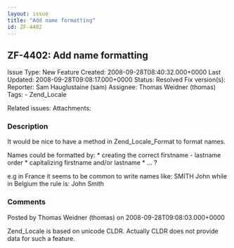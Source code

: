 ```yaml
---
layout: issue
title: "Add name formatting"
id: ZF-4402
---
```


ZF-4402: Add name formatting
----------------------------

 Issue Type: New Feature Created: 2008-09-28T08:40:32.000+0000 Last Updated: 2008-09-28T09:08:17.000+0000 Status: Resolved Fix version(s): 
 Reporter:  Sam Hauglustaine (sam)  Assignee:  Thomas Weidner (thomas)  Tags: - Zend\_Locale
 
 Related issues: 
 Attachments: 
### Description

It would be nice to have a method in Zend\_Locale\_Format to format names.

Names could be formatted by: \* creating the correct firstname - lastname order \* capitalizing firstname and/or lastname \* ... ?

e.g in France it seems to be common to write names like: SMITH John while in Belgium the rule is: John Smith

 

 

### Comments

Posted by Thomas Weidner (thomas) on 2008-09-28T09:08:03.000+0000

Zend\_Locale is based on unicode CLDR. Actually CLDR does not provide data for such a feature.

 

 